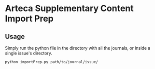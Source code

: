 # Arteca Supplementary Content Import Prep

## Usage

Simply run the python file in the directory with all the journals, or inside a single issue's directory. 

`python importPrep.py path/to/journal/issue/` 
